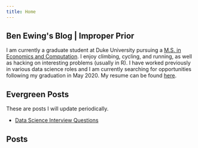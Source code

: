 ```yaml
---
title: Home
---
```


## Ben Ewing's Blog | Improper Prior

I am currently a graduate student at Duke University pursuing a [M.S. in Economics and Computation](https://econ.duke.edu/masters-programs/degree-programs/msec). I enjoy climbing, cycling, and running, as well as hacking on interesting problems (usually in R). I have worked previously in various data science roles and I am currently searching for opportunities following my graduation in May 2020. My resume can be found [here](/ewing_cv_2020_03_09.pdf).

## Evergreen Posts

These are posts I will update periodically.

* [Data Science Interview Questions](/data-science-interview-questions/)
<!-- * [Bad Data Science](/bad-data-science/) -->

## Posts
